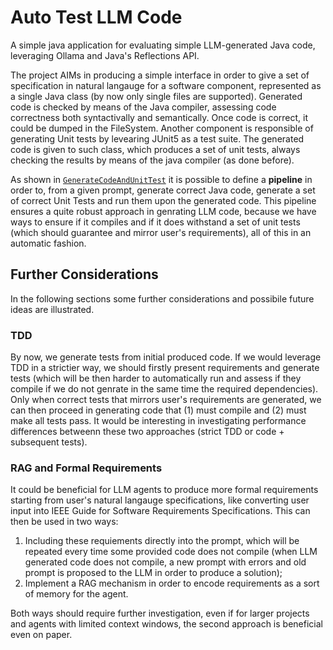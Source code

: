 # Auto Test LLM Code

A simple java application for evaluating simple LLM-generated Java code, leveraging Ollama and Java's Reflections API.

The project AIMs in producing a simple interface in order to give a set of specification in natural langauge for a software component, represented
as a single Java class (by now only single files are supported). Generated code is checked by means of the Java compiler, assessing
code correctness both syntactivally and semantically. Once code is correct, it could be dumped in the FileSystem.
Another component is responsible of generating Unit tests by levearing JUnit5 as a test suite. The generated code is given to
such class, which produces a set of unit tests, always checking the results by means of the java compiler (as done before).

As shown in [`GenerateCodeAndUnitTest`](https://github.com/S-furi/auto-test-llm-code/blob/main/app/src/test/java/it/unibo/asmd/integration/GenerateCodeAndUnitTest.java) it is possible to define a **pipeline** in order to, from a given prompt, generate correct Java code,
generate a set of correct Unit Tests and run them upon the generated code.
This pipeline ensures a quite robust approach in genrating LLM code, because we have ways to ensure if it compiles and if it does withstand
a set of unit tests (which should guarantee and mirror user's requirements), all of this in an automatic fashion.

## Further Considerations

In the following sections some further considerations and possibile future ideas are illustrated.

### TDD
By now, we generate tests from initial produced code. If we would leverage TDD in a strictier way, we should firstly present requirements
and generate tests (which will be then harder to automatically run and assess if they compile if we do not genrate in the same time the
required dependencies). Only when correct tests that mirrors user's requirements are generated, we can then proceed in generating code
that (1) must compile and (2) must make all tests pass.
It would be interesting in investigating performance differences betweenn these two approaches (strict TDD or code + subsequent tests).

### RAG and Formal Requirements
It could be beneficial for LLM agents to produce more formal requirements starting from user's natural langauge specifications,
like converting user input into IEEE Guide for Software Requirements Specifications. This can then be used in two ways:

1. Including these requiements directly into the prompt, which will be repeated every time some provided code does not compile (when LLM generated code does not compile, a new prompt with errors and old prompt is proposed to the LLM in order to produce a solution);
2. Implement a RAG mechanism in order to encode requirements as a sort of memory for the agent.

Both ways should require further investigation, even if for larger projects and agents with limited context windows, the second
approach is beneficial even on paper.
